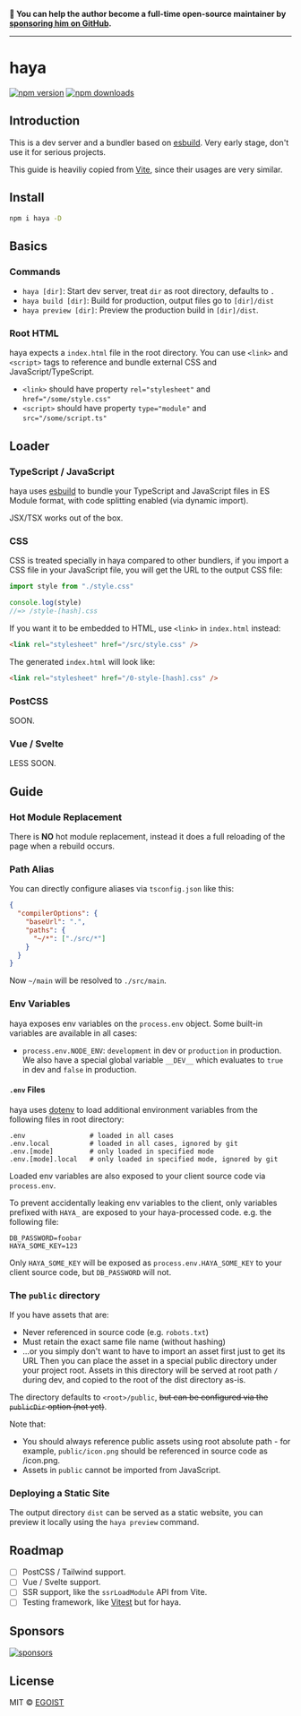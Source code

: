 **💛 You can help the author become a full-time open-source maintainer by [sponsoring him on GitHub](https://github.com/sponsors/egoist).**

---

# haya

[![npm version](https://badgen.net/npm/v/haya)](https://npm.im/haya) [![npm downloads](https://badgen.net/npm/dm/haya)](https://npm.im/haya)

## Introduction

This is a dev server and a bundler based on [esbuild](https://esbuild.github.io). Very early stage, don't use it for serious projects.

This guide is heaviliy copied from [Vite](https://vitejs.dev), since their usages are very similar.

## Install

```bash
npm i haya -D
```

## Basics

### Commands

- `haya [dir]`: Start dev server, treat `dir` as root directory, defaults to `.`
- `haya build [dir]`: Build for production, output files go to `[dir]/dist`
- `haya preview [dir]`: Preview the production build in `[dir]/dist`.

### Root HTML

haya expects a `index.html` file in the root directory. You can use `<link>` and `<script>` tags to reference and bundle external CSS and JavaScript/TypeScript.

- `<link>` should have property `rel="stylesheet"` and `href="/some/style.css"`
- `<script>` should have property `type="module"` and `src="/some/script.ts"`

## Loader

### TypeScript / JavaScript

haya uses [esbuild](https://esbuild.github.io) to bundle your TypeScript and JavaScript files in ES Module format, with code splitting enabled (via dynamic import).

JSX/TSX works out of the box.

### CSS

CSS is treated specially in haya compared to other bundlers, if you import a CSS file in your JavaScript file, you will get the URL to the output CSS file:

```js
import style from "./style.css"

console.log(style)
//=> /style-[hash].css
```

If you want it to be embedded to HTML, use `<link>` in `index.html` instead:

```html
<link rel="stylesheet" href="/src/style.css" />
```

The generated `index.html` will look like:

```html
<link rel="stylesheet" href="/0-style-[hash].css" />
```

### PostCSS

SOON.

### Vue / Svelte

LESS SOON.

## Guide

### Hot Module Replacement

There is **NO** hot module replacement, instead it does a full reloading of the page when a rebuild occurs.

### Path Alias

You can directly configure aliases via `tsconfig.json` like this:

```json
{
  "compilerOptions": {
    "baseUrl": ".",
    "paths": {
      "~/*": ["./src/*"]
    }
  }
}
```

Now `~/main` will be resolved to `./src/main`.

### Env Variables

haya exposes env variables on the `process.env` object. Some built-in variables are available in all cases:

- `process.env.NODE_ENV`: `development` in dev or `production` in production. We also have a special global variable `__DEV__` which evaluates to `true` in dev and `false` in production.

#### `.env` Files

haya uses [dotenv](https://github.com/motdotla/dotenv) to load additional environment variables from the following files in root directory:

```
.env                # loaded in all cases
.env.local          # loaded in all cases, ignored by git
.env.[mode]         # only loaded in specified mode
.env.[mode].local   # only loaded in specified mode, ignored by git
```

Loaded env variables are also exposed to your client source code via `process.env`.

To prevent accidentally leaking env variables to the client, only variables prefixed with `HAYA_` are exposed to your haya-processed code. e.g. the following file:

```
DB_PASSWORD=foobar
HAYA_SOME_KEY=123
```

Only `HAYA_SOME_KEY` will be exposed as `process.env.HAYA_SOME_KEY` to your client source code, but `DB_PASSWORD` will not.

### The `public` directory

If you have assets that are:

- Never referenced in source code (e.g. `robots.txt`)
- Must retain the exact same file name (without hashing)
- ...or you simply don't want to have to import an asset first just to get its URL
  Then you can place the asset in a special public directory under your project root. Assets in this directory will be served at root path `/` during dev, and copied to the root of the dist directory as-is.

The directory defaults to `<root>/public`, ~~but can be configured via the `publicDir` option (not yet)~~.

Note that:

- You should always reference public assets using root absolute path - for example, `public/icon.png` should be referenced in source code as /icon.png.
- Assets in `public` cannot be imported from JavaScript.

### Deploying a Static Site

The output directory `dist` can be served as a static website, you can preview it locally using the `haya preview` command.

## Roadmap

- [ ] PostCSS / Tailwind support.
- [ ] Vue / Svelte support.
- [ ] SSR support, like the `ssrLoadModule` API from Vite.
- [ ] Testing framework, like [Vitest](https://vitest.dev/) but for haya.

## Sponsors

[![sponsors](https://sponsors-images.egoist.sh/sponsors.svg)](https://github.com/sponsors/egoist)

## License

MIT &copy; [EGOIST](https://github.com/sponsors/egoist)
